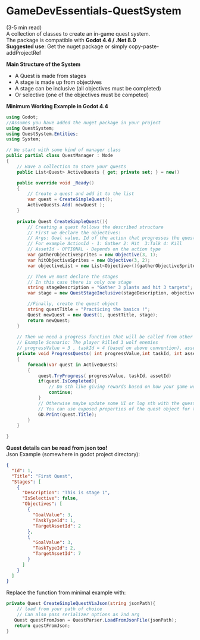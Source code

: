 # GameDevEssentials-QuestSystem  
(3-5 min read)  
A collection of classes to create an in-game quest system.  
The package is compatible with **Godot 4.4 / .Net 8.0**  
**Suggested use**: Get the nuget package or simply copy-paste-addProjectRef

**Main Structure of the System**
- A Quest is made from stages
- A stage is made up from objectives
- A stage can be inclusive (all objectives must be completed)
- Or selective (one of the objectives must be competed)

**Minimum Working Example in Godot 4.4**  
```csharp
using Godot;
//Assumes you have added the nuget package in your project
using QuestSystem;
using QuestSystem.Entities;
using System;

// We start with some kind of manager class 
public partial class QuestManager : Node
{
    // Have a collection to store your quests
    public List<Quest> ActiveQuests { get; private set; } = new()

    public override void _Ready()
    {
        // Create a quest and add it to the list
        var quest = CreateSimpleQuest();
        ActiveQuests.Add( newQuest );
    }
    
    private Quest CreateSimpleQuest(){
        // Creating a quest follows the described structure
        // First we declare the objectives:
        // Args: Goal value, Id of the action that progresses the quest, asset affected
        // For example ActionId - 1: Gather 2: Hit  3:Talk 4: Kill
        // AssetId - OPTIONAL - Depends on the action type
        var gatherObjectiveSprites = new Objective(3, 1);
        var hitObjectiveSprites = new Objective(3, 2);
        var objectiveList = new List<Objective>(){gatherObjectiveSprites,hitObjectiveSprites}

        // Then we must declare the stages
        // In this case there is only one stage
        string stageDescription = "Gather 3 plants and hit 3 targets";
        var stage = new QuestStageInclusive(stageDescription, objectiveList);

        //Finally, create the quest object
        string questTitle = "Practicing the basics !";
        Quest newQuest = new Quest(1, questTitle, stage);
        return newQuest;
    }
    
    // Then we need a progress function that will be called from other nodes (or connected to events/signals)
    // Example Scenario: The player killed 3 wolf enemies
    // progressValue = 3 , taskId = 4 (based on above convention), assetId = 5 (for example)
    private void ProgressQuests( int progressValue,int taskId, int assetId = -1)
    {
        foreach(var quest in ActiveQuests)
        {
            quest.TryProgress( progressValue, taskId, assetId)
            if(quest.IsCompleted){
                // Do sth like giving rewards based on how your game works
                continue;
            }
            // Otherwise maybe update some UI or log sth with the quest progress
            // You can use exposed properties of the quest object for this:
            GD.Print(quest.Title);
        }
    }
        
}
```

**Quest details can be read from json too!**  
Json Example (somewhere in godot project directory):
```json
{
  "Id": 1,
  "Title": "First Quest",
  "Stages": [
    {
      "Description": "This is stage 1",
      "IsSelective": false,
      "Objectives": [
        {
          "GoalValue": 3,
          "TaskTypeId": 1,
          "TargetAssetId": 2
        },
        {
          "GoalValue": 3,
          "TaskTypeId": 2,
          "TargetAssetId": 7
        }
      ]
    }
  ]
}
```
Replace the function from minimal example with:
```csharp
private Quest CreateSimpleQuestViaJson(string jsonPath){
    // load from your path of choice
    // Can also pass serializer options as 2nd arg
   Quest questFromJson = QuestParser.LoadFromJsonFile(jsonPath);
   return questFromJson;
}
```


